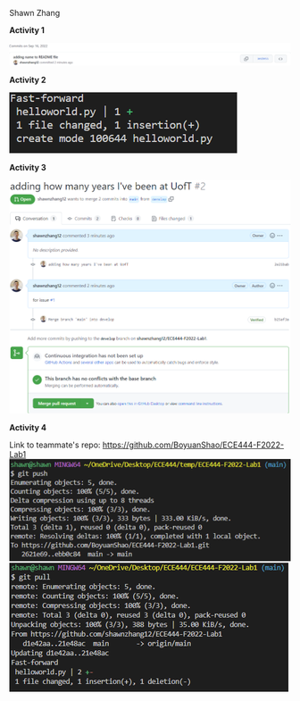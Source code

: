 Shawn Zhang

**Activity 1**

![](images/activity1.png)

**Activity 2**

![](images/activity2.png)

**Activity 3**

![](images/activity3.png)

**Activity 4**

Link to teammate's repo: https://github.com/BoyuanShao/ECE444-F2022-Lab1
![](images/activity4_1.png)
![](images/activity4_2.png)

